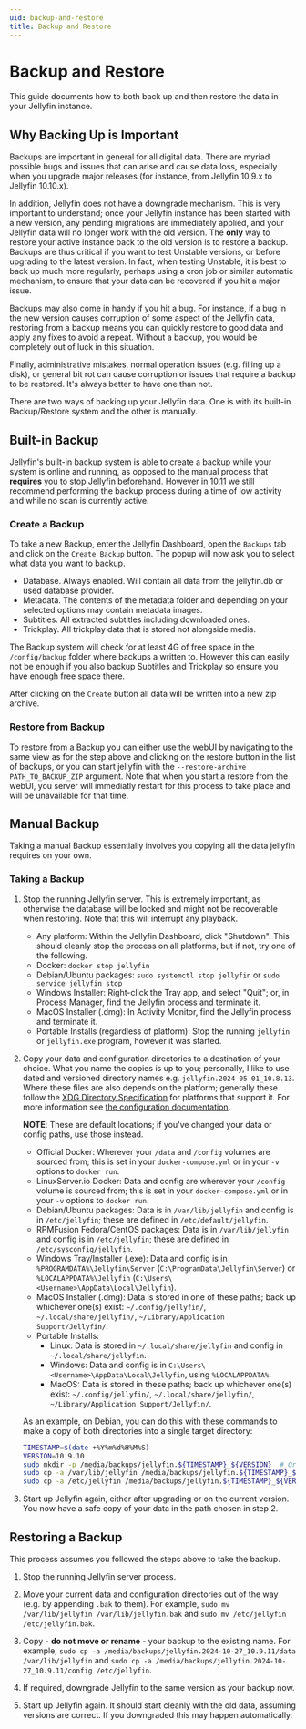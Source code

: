 ```yaml
---
uid: backup-and-restore
title: Backup and Restore
---
```


# Backup and Restore

This guide documents how to both back up and then restore the data in your Jellyfin instance.

## Why Backing Up is Important

Backups are important in general for all digital data. There are myriad possible bugs and issues that can arise and cause data loss, especially when you upgrade major releases (for instance, from Jellyfin 10.9.x to Jellyfin 10.10.x).

In addition, Jellyfin does not have a downgrade mechanism. This is very important to understand; once your Jellyfin instance has been started with a new version, any pending migrations are immediately applied, and your Jellyfin data will no longer work with the old version. The **only** way to restore your active instance back to the old version is to restore a backup. Backups are thus critical if you want to test Unstable versions, or before upgrading to the latest version. In fact, when testing Unstable, it is best to back up much more regularly, perhaps using a cron job or similar automatic mechanism, to ensure that your data can be recovered if you hit a major issue.

Backups may also come in handy if you hit a bug. For instance, if a bug in the new version causes corruption of some aspect of the Jellyfin data, restoring from a backup means you can quickly restore to good data and apply any fixes to avoid a repeat. Without a backup, you would be completely out of luck in this situation.

Finally, administrative mistakes, normal operation issues (e.g. filling up a disk), or general bit rot can cause corruption or issues that require a backup to be restored. It's always better to have one than not.

There are two ways of backing up your Jellyfin data. One is with its built-in Backup/Restore system and the other is manually.

## Built-in Backup

Jellyfin's built-in backup system is able to create a backup while your system is online and running, as opposed to the manual process that **requires** you to stop Jellyfin beforehand.
However in 10.11 we still recommend performing the backup process during a time of low activity and while no scan is currently active.

### Create a Backup

To take a new Backup, enter the Jellyfin Dashboard, open the `Backups` tab and click on the `Create Backup` button. The popup will now ask you to select what data you want to backup.

- Database. Always enabled. Will contain all data from the jellyfin.db or used database provider.
- Metadata. The contents of the metadata folder and depending on your selected options may contain metadata images.
- Subtitles. All extracted subtitles including downloaded ones.
- Trickplay. All trickplay data that is stored not alongside media.

The Backup system will check for at least 4G of free space in the `/config/backup` folder where backups a written to. However this can easily not be enough if you also backup Subtitles and Trickplay so ensure you have enough free space there.

After clicking on the `Create` button all data will be written into a new zip archive.

### Restore from Backup

To restore from a Backup you can either use the webUI by navigating to the same view as for the step above and clicking on the restore button in the list of backups, or you can start jellyfin with the `--restore-archive PATH_TO_BACKUP_ZIP` argument. Note that when you start a restore from the webUI, you server will immediatly restart for this process to take place and will be unavailable for that time.

## Manual Backup

Taking a manual Backup essentially involves you copying all the data jellyfin requires on your own.

### Taking a Backup

1. Stop the running Jellyfin server. This is extremely important, as otherwise the database will be locked and might not be recoverable when restoring. Note that this will interrupt any playback.
   - Any platform: Within the Jellyfin Dashboard, click "Shutdown". This should cleanly stop the process on all platforms, but if not, try one of the following.
   - Docker: `docker stop jellyfin`
   - Debian/Ubuntu packages: `sudo systemctl stop jellyfin` or `sudo service jellyfin stop`
   - Windows Installer: Right-click the Tray app, and select "Quit"; or, in Process Manager, find the Jellyfin process and terminate it.
   - MacOS Installer (.dmg): In Activity Monitor, find the Jellyfin process and terminate it.
   - Portable Installs (regardless of platform): Stop the running `jellyfin` or `jellyfin.exe` program, however it was started.

2. Copy your data and configuration directories to a destination of your choice. What you name the copies is up to you; personally, I like to use dated and versioned directory names e.g. `jellyfin.2024-05-01_10.8.13`. Where these files are also depends on the platform; generally these follow the [XDG Directory Specification](https://specifications.freedesktop.org/basedir-spec/latest/) for platforms that support it. For more information see [the configuration documentation](/docs/general/administration/configuration/#server-paths).

   **NOTE**: These are default locations; if you've changed your data or config paths, use those instead.
   - Official Docker: Wherever your `/data` and `/config` volumes are sourced from; this is set in your `docker-compose.yml` or in your `-v` options to `docker run`.
   - LinuxServer.io Docker: Data and config are wherever your `/config` volume is sourced from; this is set in your `docker-compose.yml` or in your `-v` options to `docker run`.
   - Debian/Ubuntu packages: Data is in `/var/lib/jellyfin` and config is in `/etc/jellyfin`; these are defined in `/etc/default/jellyfin`.
   - RPMFusion Fedora/CentOS packages: Data is in `/var/lib/jellyfin` and config is in `/etc/jellyfin`; these are defined in `/etc/sysconfig/jellyfin`.
   - Windows Tray/Installer (.exe): Data and config is in `%PROGRAMDATA%\Jellyfin\Server` (`C:\ProgramData\Jellyfin\Server`) or `%LOCALAPPDATA%\Jellyfin` (`C:\Users\<Username>\AppData\Local\Jellyfin`).
   - MacOS Installer (.dmg): Data is stored in one of these paths; back up whichever one(s) exist: `~/.config/jellyfin/`, `~/.local/share/jellyfin/`, `~/Library/Application Support/Jellyfin/`.
   - Portable Installs:
     - Linux: Data is stored in `~/.local/share/jellyfin` and config in `~/.local/share/jellyfin`.
     - Windows: Data and config is in `C:\Users\<Username>\AppData\Local\Jellyfin`, using `%LOCALAPPDATA%`.
     - MacOS: Data is stored in these paths; back up whichever one(s) exist: `~/.config/jellyfin/`, `~/.local/share/jellyfin/`, `~/Library/Application Support/Jellyfin/`.

   As an example, on Debian, you can do this with these commands to make a copy of both directories into a single target directory:

   ```bash
   TIMESTAMP=$(date +%Y%m%d%H%M%S)
   VERSION=10.9.10
   sudo mkdir -p /media/backups/jellyfin.${TIMESTAMP}_${VERSION}  # Or change the path wherever in your system makes sense to you
   sudo cp -a /var/lib/jellyfin /media/backups/jellyfin.${TIMESTAMP}_${VERSION}/data
   sudo cp -a /etc/jellyfin /media/backups/jellyfin.${TIMESTAMP}_${VERSION}/config
   ```

3. Start up Jellyfin again, either after upgrading or on the current version. You now have a safe copy of your data in the path chosen in step 2.

## Restoring a Backup

This process assumes you followed the steps above to take the backup.

1. Stop the running Jellyfin server process.

2. Move your current data and configuration directories out of the way (e.g. by appending `.bak` to them). For example, `sudo mv /var/lib/jellyfin /var/lib/jellyfin.bak` and `sudo mv /etc/jellyfin /etc/jellyfin.bak`.

3. Copy - **do not move or rename** - your backup to the existing name. For example, `sudo cp -a /media/backups/jellyfin.2024-10-27_10.9.11/data /var/lib/jellyfin` and `sudo cp -a /media/backups/jellyfin.2024-10-27_10.9.11/config /etc/jellyfin`.

4. If required, downgrade Jellyfin to the same version as your backup now.

5. Start up Jellyfin again. It should start cleanly with the old data, assuming versions are correct. If you downgraded this may happen automatically.
